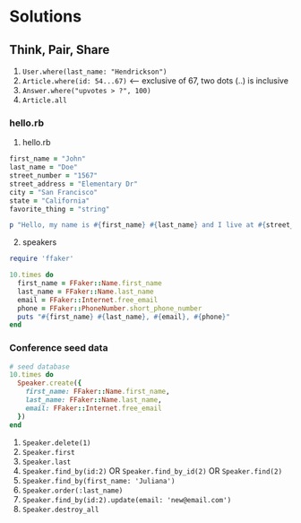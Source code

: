 # Solutions

## Think, Pair, Share

1. `User.where(last_name: "Hendrickson")`
2. `Article.where(id: 54...67)` <-- exclusive of 67, two dots (..) is inclusive
3. `Answer.where("upvotes > ?", 100)`
4. `Article.all`


### hello.rb

1. hello.rb
```ruby
first_name = "John"
last_name = "Doe"
street_number = "1567"
street_address = "Elementary Dr"
city = "San Francisco"
state = "California"
favorite_thing = "string"

p "Hello, my name is #{first_name} #{last_name} and I live at #{street_number} #{street_address}, #{city} #{state}. I lurv #{favorite_thing}!" * 10
```

2. speakers
```ruby
require 'ffaker'

10.times do
  first_name = FFaker::Name.first_name
  last_name = FFaker::Name.last_name
  email = FFaker::Internet.free_email
  phone = FFaker::PhoneNumber.short_phone_number
  puts "#{first_name} #{last_name}, #{email}, #{phone}"
end
```

### Conference seed data

```ruby
# seed database
10.times do
  Speaker.create({
    first_name: FFaker::Name.first_name,
    last_name: FFaker::Name.last_name,
    email: FFaker::Internet.free_email
  })
end
```

1. `Speaker.delete(1)`
1. `Speaker.first`
1. `Speaker.last`
1. `Speaker.find_by(id:2)` OR `Speaker.find_by_id(2)` OR `Speaker.find(2)`
1. `Speaker.find_by(first_name: 'Juliana')`
1. `Speaker.order(:last_name)`
1. `Speaker.find_by(id:2).update(email: 'new@email.com')`
1. `Speaker.destroy_all`
